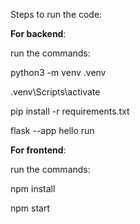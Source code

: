 Steps to run the code:

**For backend**:

run the commands:

python3 -m venv .venv

.venv\Scripts\activate

pip install -r requirements.txt

flask --app hello run

**For frontend**:

run the commands:

npm install 

npm start

